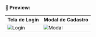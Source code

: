 ### **📸 Preview:**  
| **Tela de Login** | **Modal de Cadastro** |  
|-----------------------|------------|  
| ![Login](https://github.com/user-attachments/assets/0dc63961-7f19-4dbe-a65d-b2a4e3f96ba9) | ![Modal](https://github.com/user-attachments/assets/477a2016-b608-448a-a062-d29d64ce708e) |  

